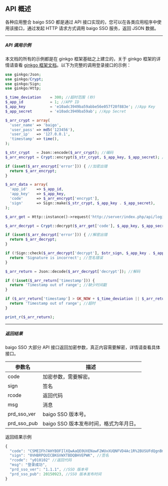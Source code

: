 ## API 概述

各种应用整合 baigo SSO 都是通过 API 接口实现的，您可以在各类应用程序中使用该接口，通过发起 HTTP 请求方式调用 baigo SSO 服务，返回 JSON 数据。

----------

##### API 调用示例

本文档的所有的示例都是在 ginkgo 框架基础之上建立的，关于 ginkgo 框架的详情请查看 [ginkgo 框架文档](//doc.baigo.net/ginkgo/)。以下为完整的调用登录接口的示例：

``` php
use ginkgo/Json;
use ginkgo/Crypt;
use ginkgo/Sign;
use ginkgo/Http;

$_time_deviation    = 300; //超时范围 (秒)
$_app_id            = 1; //APP ID
$_app_key           = 'e10adc3949ba59abbe56e057f20f883e'; //App Key
$_app_secret        = 'e10adc3949ba59ab'; //App Secret

$_arr_crypt = array(
  'user_name' => 'baigo',
  'user_pass' => md5('123456'),
  'user_ip'   => '127.0.0.1',
  'timestamp' => time(),
);

$_str_crypt   = Json::encode($_arr_crypt); //编码
$_arr_encrypt = Crypt::encrypt($_str_crypt, $_app_key, $_app_secret); //加密

if (isset($_arr_encrypt['error'])) { //加密出错
  return $_arr_encrypt;
}

$_arr_data = array(
  'app_id'    => $_app_id,
  'app_key'   => $_app_key,
  'code'      => $_arr_encrypt['encrypt'],
  'sign'      => Sign::make($_str_crypt, $_app_key . $_app_secret),
);

$_arr_get = Http::instance()->request('http://server/index.php/api/login/login/', $_arr_data, 'post'); //请求

$_arr_decrypt = Crypt::decrypt($_arr_get['code'], $_app_key, $_app_secret); //解密

if (isset($_arr_decrypt['error'])) { //解密出错
  return $_arr_decrypt;
}

if (!Sign::check($_arr_decrypt['decrypt'], $str_sign, $_app_key . $_app_secret)) {
  return 'Signature is incorrect'; //签名错误
}

$_arr_return = Json::decode($_arr_decrypt['decrypt']); //解码

if (!isset($_arr_return['timestamp'])) {
  return 'Timestamp out of range'; //缺少时间戳
}

if ($_arr_return['timestamp'] > GK_NOW + $_time_deviation || $_arr_return['timestamp'] < GK_NOW - $_time_deviation) {
  return 'Timestamp out of range'; //超时
}

print_r($_arr_return);
```

----------

##### 返回结果

baigo SSO 大部分 API 接口返回加密参数，真正内容需要解密，详情请查看具体接口。

| 参数名 | 描述 |
| - | - |
| code | 加密参数，需要解密。|
| sign | 签名 |
| rcode | 返回代码 |
| msg | 消息 |
| prd_sso_ver | baigo SSO 版本号。 |
| prd_sso_pub | baigo SSO 版本发布时间，格式为年月日。 |

返回结果示例

``` javascript
{
  "code": "CSMEIFh7AHYBOFIlXQwAaQE0UXENawF2WUxXUQNFVD4Ac1R%2BUSUFdQgnBmYMcARb", //加密参数
  "sign": "0VHBRPQUICBKGVWXTBDQBHVEPWK", //签名
  "rcode": "y010102" //返回代码
  "msg": "登录成功",
  "prd_sso_ver": "1.1.1", //SSO 版本号
  "prd_sso_pub": 20150923, //SSO 版本发布时间
}
```
